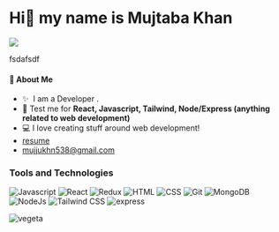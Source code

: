 <h1>Hi👋 my name is Mujtaba Khan</h1>

![](https://komarev.com/ghpvc/?username=mujtbkhn)

fsdafsdf
#### 👾 About Me
- ✨ &nbsp;I am a Developer .
- 🤡 Test me for **React, Javascript, Tailwind, Node/Express (anything related to web development)**
- 💻 I love creating stuff around web development!
- [resume](https://drive.google.com/file/d/1HtVzWiV88OjQhXknzh7iCErVOCs1aBdE/view?usp=drive_link)
- [mujjukhn538@gmail.com](mailto:mujjukhn538@gmail.com)

<h3 align="left">Tools and Technologies</h3>

![Javascript](https://readmebadge.vercel.app/badges/javascript.svg)
![React](https://readmebadge.vercel.app/badges/react.svg)
![Redux](https://github-readme-badges.vercel.app/badges/redux.png)
![HTML](https://readmebadge.vercel.app/badges/html.svg)
![CSS](https://readmebadge.vercel.app/badges/css.svg)
![Git](https://github-readme-badges.vercel.app/badges/git.png)
![MongoDB](https://github-readme-badges.vercel.app/badges/mongo.png)
![NodeJs](https://github-readme-badges.vercel.app/badges/node.png)
![Tailwind CSS](https://readmebadge.vercel.app/badges/tailwind.svg)
![express](https://github-readme-badges.vercel.app/badges/express.png)

![vegeta](https://github.com/mujtbkhn/mujtbkhn/assets/86319200/f70ed268-671c-4b52-8a68-3a5e2f9f34f0)

